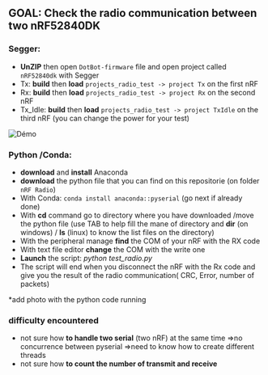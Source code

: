 ## GOAL: Check the radio communication between two nRF52840DK

### Segger:
  * **UnZIP** then open `DotBot-firmware` file and open project called `nRF52840dk` with Segger
  * Tx: **build** then **load** `projects_radio_test -> project Tx` on the first nRF
  * Rx: **build** then **load** `projects_radio_test -> project Rx` on the second nRF
  * Tx_Idle: **build** then **load** `projects_radio_test -> project TxIdle` on the third nRF (you can change the power for your test)

  ![Démo](doc/sphinx/_static/images/radio_test_setup.png)
    
 ### Python /Conda:
  * **download** and **install** Anaconda 
  * **download** the python file that you can find on this repositorie (on folder `nRF Radio`)
  * With Conda: `conda install anaconda::pyserial` (go next if already done)
  * With **cd** command go to directory where you have downloaded /move the python file (use TAB to help fill the mane of directory and **dir** (on windows) / **ls** (linux) to know the list files on the directory)
  * With the peripheral manage **find** the COM of your nRF with the RX code
  * With text file editor **change** the COM  with the write one
  * **Launch** the script: _python test_radio.py_
  * The script will end when you disconnect the nRF with the Rx code and give you the result of the radio communication( CRC, Error, number of packets)

  *add photo with the python code running
  
### difficulty encountered

* not sure how **to handle two serial** (two nRF) at the same time =>no concurrence between pyserial =>need to know how to create different threads
* not sure how **to count the number of transmit and receive**
